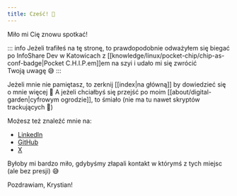 ```yaml
---
title: Cześć! 👋
---
```


Miło mi Cię znowu spotkać!

::: info
Jeżeli trafiłeś na tę stronę, to prawdopodobnie odważyłem się biegać po InfoShare Dev w Katowicach z [[knowledge/linux/pocket-chip/chip-as-conf-badge|Pocket C.H.I.P.em]]em na szyi i udało mi się zwrócić Twoją uwagę 😅
:::

Jeżeli mnie nie pamiętasz, to zerknij [[index|na główną]] by dowiedzieć się o mnie więcej 🙂 A jeżeli chciałbyś się przejść po moim [[about/digital-garden|cyfrowym ogrodzie]], to śmiało (nie ma tu nawet skryptów trackujących 💪)

Możesz też znaleźć mnie na:

- [LinkedIn](https://www.linkedin.gcom/in/krystian-ko%C5%9Bcielniak-629102a7/)
- [GitHub](https://github.com/kkoscielniak)
- [X](https://twitter.com/pankoscielniak)

Byłoby mi bardzo miło, gdybyśmy złapali kontakt w którymś z tych miejsc (ale bez presji) 😅

Pozdrawiam,
Krystian!
